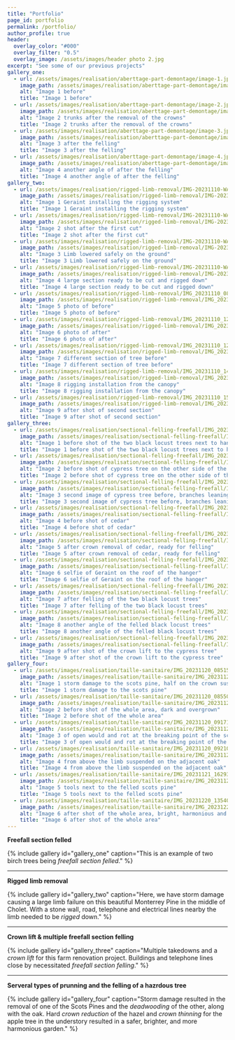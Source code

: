 ```yaml
---
title: "Portfolio"
page_id: portfolio
permalink: /portfolio/
author_profile: true
header:
  overlay_color: "#000"
  overlay_filter: "0.5"
  overlay_image: /assets/images/header photo 2.jpg
excerpt: "See some of our previous projects"
gallery_one:
  - url: /assets/images/realisation/aberttage-part-demontage/image-1.jpg
    image_path: /assets/images/realisation/aberttage-part-demontage/image-1.jpg
    alt: "Image 1 before"
    title: "Image 1 before"
  - url: /assets/images/realisation/aberttage-part-demontage/image-2.jpg
    image_path: /assets/images/realisation/aberttage-part-demontage/image-2.jpg
    alt: "Image 2 trunks after the removal of the crowns"
    title: "Image 2 trunks after the removal of the crowns"
  - url: /assets/images/realisation/aberttage-part-demontage/image-3.jpg
    image_path: /assets/images/realisation/aberttage-part-demontage/image-3.jpg
    alt: "Image 3 after the felling"
    title: "Image 3 after the felling"
  - url: /assets/images/realisation/aberttage-part-demontage/image-4.jpg
    image_path: /assets/images/realisation/aberttage-part-demontage/image-4.jpg
    alt: "Image 4 another angle of after the felling"
    title: "Image 4 another angle of after the felling"
gallery_two:
  - url: /assets/images/realisation/rigged-limb-removal/IMG-20231110-WA0009.jpg
    image_path: /assets/images/realisation/rigged-limb-removal/IMG-20231110-WA0009.jpg
    alt: "Image 1 Geraint installing the rigging system"
    title: "Image 1 Geraint installing the rigging system"
  - url: /assets/images/realisation/rigged-limb-removal/IMG-20231110-WA0010.jpg
    image_path: /assets/images/realisation/rigged-limb-removal/IMG-20231110-WA0010.jpg
    alt: "Image 2 shot after the first cut"
    title: "Image 2 shot after the first cut"
  - url: /assets/images/realisation/rigged-limb-removal/IMG-20231110-WA0012.jpg
    image_path: /assets/images/realisation/rigged-limb-removal/IMG-20231110-WA0012.jpg
    alt: "Image 3 Limb lowered safely on the ground"
    title: "Image 3 Limb lowered safely on the ground"
  - url: /assets/images/realisation/rigged-limb-removal/IMG-20231110-WA0013.jpg
    image_path: /assets/images/realisation/rigged-limb-removal/IMG-20231110-WA0013.jpg
    alt: "Image 4 large section ready to be cut and rigged down"
    title: "Image 4 large section ready to be cut and rigged down"
  - url: /assets/images/realisation/rigged-limb-removal/IMG_20231110_084214_975.jpg
    image_path: /assets/images/realisation/rigged-limb-removal/IMG_20231110_084214_975.jpg
    alt: "Image 5 photo of before"
    title: "Image 5 photo of before"
  - url: /assets/images/realisation/rigged-limb-removal/IMG_20231110_120241_443.jpg
    image_path: /assets/images/realisation/rigged-limb-removal/IMG_20231110_120241_443.jpg
    alt: "Image 6 photo of after"
    title: "Image 6 photo of after"
  - url: /assets/images/realisation/rigged-limb-removal/IMG_20231110_120312_863.jpg
    image_path: /assets/images/realisation/rigged-limb-removal/IMG_20231110_120312_863.jpg
    alt: "Image 7 different section of tree before"
    title: "Image 7 different section of tree before"
  - url: /assets/images/realisation/rigged-limb-removal/IMG_20231110_141728_562.jpg
    image_path: /assets/images/realisation/rigged-limb-removal/IMG_20231110_141728_562.jpg
    alt: "Image 8 rigging installation from the canopy"
    title: "Image 8 rigging installation from the canopy"
  - url: /assets/images/realisation/rigged-limb-removal/IMG_20231110_154814_989.jpg
    image_path: /assets/images/realisation/rigged-limb-removal/IMG_20231110_154814_989.jpg
    alt: "Image 9 after shot of second section"
    title: "Image 9 after shot of second section"
gallery_three:
  - url: /assets/images/realisation/sectional-felling-freefall/IMG_20231113_172926_931.jpg
    image_path: /assets/images/realisation/sectional-felling-freefall/IMG_20231113_172926_931.jpg
    alt: "Image 1 before shot of the two black locust trees next to hanger"
    title: "Image 1 before shot of the two black locust trees next to hanger"
  - url: /assets/images/realisation/sectional-felling-freefall/IMG_20231113_173016_227.jpg
    image_path: /assets/images/realisation/sectional-felling-freefall/IMG_20231113_173016_227.jpg
    alt: "Image 2 before shot of cypress tree on the other side of the hanger"
    title: "Image 2 before shot of cypress tree on the other side of the hanger"
  - url: /assets/images/realisation/sectional-felling-freefall/IMG_20231113_173043_059.jpg
    image_path: /assets/images/realisation/sectional-felling-freefall/IMG_20231113_173043_059.jpg
    alt: "Image 3 second image of cypress tree before, branches leaning on roof"
    title: "Image 3 second image of cypress tree before, branches leaning on roof"
  - url: /assets/images/realisation/sectional-felling-freefall/IMG_20231113_173247_200.jpg
    image_path: /assets/images/realisation/sectional-felling-freefall/IMG_20231113_173247_200.jpg
    alt: "Image 4 before shot of cedar"
    title: "Image 4 before shot of cedar"
  - url: /assets/images/realisation/sectional-felling-freefall/IMG_20231128_105526_457.jpg
    image_path: /assets/images/realisation/sectional-felling-freefall/IMG_20231128_105526_457.jpg
    alt: "Image 5 after crown removal of cedar, ready for felling"
    title: "Image 5 after crown removal of cedar, ready for felling"
  - url: /assets/images/realisation/sectional-felling-freefall/IMG_20231129_112403_972.jpg
    image_path: /assets/images/realisation/sectional-felling-freefall/IMG_20231129_112403_972.jpg
    alt: "Image 6 selfie of Geraint on the roof of the hanger"
    title: "Image 6 selfie of Geraint on the roof of the hanger"
  - url: /assets/images/realisation/sectional-felling-freefall/IMG_20231220_091917_061.jpg
    image_path: /assets/images/realisation/sectional-felling-freefall/IMG_20231220_091917_061.jpg
    alt: "Image 7 after felling of the two black locust trees"
    title: "Image 7 after felling of the two black locust trees"
  - url: /assets/images/realisation/sectional-felling-freefall/IMG_20231220_091950_089.jpg
    image_path: /assets/images/realisation/sectional-felling-freefall/IMG_20231220_091950_089.jpg
    alt: "Image 8 another angle of the felled black locust trees"
    title: "Image 8 another angle of the felled black locust trees"
  - url: /assets/images/realisation/sectional-felling-freefall/IMG_20231220_092059_387.jpg
    image_path: /assets/images/realisation/sectional-felling-freefall/IMG_20231220_092059_387.jpg
    alt: "Image 9 after shot of the crown lift to the cypress tree"
    title: "Image 9 after shot of the crown lift to the cypress tree"
gallery_four:
  - url: /assets/images/realisation/taille-sanitaire/IMG_20231120_085152_272.jpg
    image_path: /assets/images/realisation/taille-sanitaire/IMG_20231120_085152_272.jpg
    alt: "Image 1 storm damage to the scots pine, half on the crown suspended on the adjacent oak"
    title: "Image 1 storm damage to the scots pine"
  - url: /assets/images/realisation/taille-sanitaire/IMG_20231120_085508_587.jpg
    image_path: /assets/images/realisation/taille-sanitaire/IMG_20231120_085508_587.jpg
    alt: "Image 2 before shot of the whole area, dark and overgrown"
    title: "Image 2 before shot of the whole area"
  - url: /assets/images/realisation/taille-sanitaire/IMG_20231120_091713_530.jpg
    image_path: /assets/images/realisation/taille-sanitaire/IMG_20231120_091713_530.jpg
    alt: "Image 3 of open would and rot at the breaking point of the scots pine"
    title: "Image 3 of open would and rot at the breaking point of the scots pine"
  - url: /assets/images/realisation/taille-sanitaire/IMG_20231120_092104_030.jpg
    image_path: /assets/images/realisation/taille-sanitaire/IMG_20231120_092104_030.jpg
    alt: "Image 4 from above the limb suspended on the adjacent oak"
    title: "Image 4 from above the limb suspended on the adjacent oak"
  - url: /assets/images/realisation/taille-sanitaire/IMG_20231121_162930_253.jpg
    image_path: /assets/images/realisation/taille-sanitaire/IMG_20231121_162930_253.jpg
    alt: "Image 5 tools next to the felled scots pine"
    title: "Image 5 tools next to the felled scots pine"
  - url: /assets/images/realisation/taille-sanitaire/IMG_20231220_135401_309.jpg
    image_path: /assets/images/realisation/taille-sanitaire/IMG_20231220_135401_309.jpg
    alt: "Image 6 after shot of the whole area, bright, harmonious and safe"
    title: "Image 6 after shot of the whole area"
---
```


**Freefall section felled**

{% include gallery id="gallery_one" caption="This is an example of two birch trees being *freefall section felled*." %}

---

**Rigged limb removal**

{% include gallery id="gallery_two" caption="Here, we have storm damage causing a large limb failure on this beautiful Monterrey Pine in the middle of Cholet. With a stone wall, road, telephone and electrical lines nearby the limb needed to be *rigged* down." %}

---

**Crown lift & multiple freefall section felling**

{% include gallery id="gallery_three" caption="Multiple takedowns and a *crown lift* for this farm renovation project. Buildings and telephone lines close by necessitated *freefall section felling*." %}

---

**Serveral types of prunning and the felling of a hazrdous tree** 

{% include gallery id="gallery_four" caption="Storm damage resulted in the removal of one of the Scots Pines and the *deadwooding* of the other, along with the oak. Hard *crown reduction* of the hazel and *crown thinning* for the apple tree in the understory resulted in a safer, brighter, and more harmonious garden." %}

